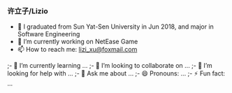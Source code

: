### 许立子/Lizio

- 👯 I graduated from Sun Yat-Sen University in Jun 2018, and major in Software Engineering
- 🔭 I’m currently working on NetEase Game
- 📫 How to reach me: lizi_xu@foxmail.com


;- 🌱 I’m currently learning ...
;- 👯 I’m looking to collaborate on ...
;- 🤔 I’m looking for help with ...
;- 💬 Ask me about ...
;- 😄 Pronouns: ...
;- ⚡ Fun fact: ...
